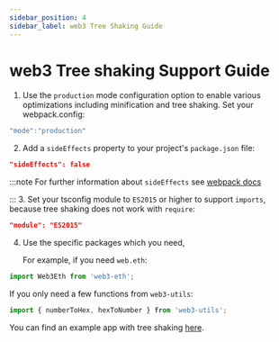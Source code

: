 ```yaml
---
sidebar_position: 4
sidebar_label: web3 Tree Shaking Guide
---
```


# web3 Tree shaking Support Guide

1. Use the `production` mode configuration option to enable various optimizations including minification and tree shaking. Set your webpack.config:

```js
"mode":"production"
```

2. Add a `sideEffects` property to your project's `package.json` file:

```json
"sideEffects": false
```

:::note
For further information about `sideEffects` see [webpack docs](https://webpack.js.org/guides/tree-shaking/)

::: 3. Set your tsconfig module to `ES2015` or higher to support `imports`, because tree shaking does not work with `require`:

```json
"module": "ES2015"
```

4. Use the specific packages which you need,

    For example, if you need `web.eth`:

```ts
import Web3Eth from 'web3-eth';
```

If you only need a few functions from `web3-utils`:

```ts
import { numberToHex, hexToNumber } from 'web3-utils';
```

You can find an example app with tree shaking [here](https://github.com/ChainSafe/web3js-example-react-app).
